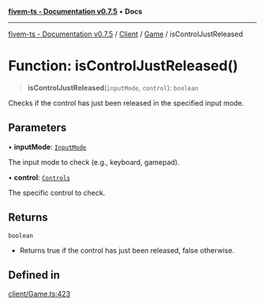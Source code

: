 [**fivem-ts - Documentation v0.7.5**](../../../../../README.md) • **Docs**

***

[fivem-ts - Documentation v0.7.5](../../../../../README.md) / [Client](../../../README.md) / [Game](../README.md) / isControlJustReleased

# Function: isControlJustReleased()

> **isControlJustReleased**(`inputMode`, `control`): `boolean`

Checks if the control has just been released in the specified input mode.

## Parameters

• **inputMode**: [`InputMode`](../../../enumerations/InputMode.md)

The input mode to check (e.g., keyboard, gamepad).

• **control**: [`Controls`](../../../enumerations/Controls.md)

The specific control to check.

## Returns

`boolean`

- Returns true if the control has just been released, false otherwise.

## Defined in

[client/Game.ts:423](https://github.com/Purpose-Dev/fivem-ts/blob/main/src/client/Game.ts#L423)
